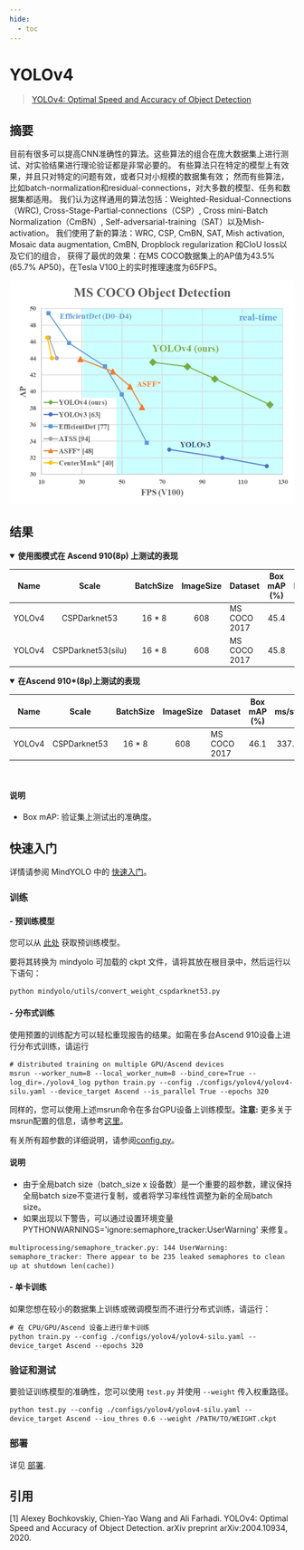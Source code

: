 ```yaml
---
hide:
  - toc
---
```


# YOLOv4

> [YOLOv4: Optimal Speed and Accuracy of Object Detection](https://arxiv.org/pdf/2004.10934.pdf)


## 摘要

目前有很多可以提高CNN准确性的算法。这些算法的组合在庞大数据集上进行测试、对实验结果进行理论验证都是非常必要的。
有些算法只在特定的模型上有效果，并且只对特定的问题有效，或者只对小规模的数据集有效；
然而有些算法，比如batch-normalization和residual-connections，对大多数的模型、任务和数据集都适用。
我们认为这样通用的算法包括：Weighted-Residual-Connections（WRC), Cross-Stage-Partial-connections（CSP）,
Cross mini-Batch Normalization（CmBN）, Self-adversarial-training（SAT）以及Mish-activation。
我们使用了新的算法：WRC, CSP, CmBN, SAT, Mish activation, Mosaic data augmentation, CmBN, Dropblock regularization 和CIoU loss以及它们的组合，
获得了最优的效果：在MS COCO数据集上的AP值为43.5%(65.7% AP50)，在Tesla V100上的实时推理速度为65FPS。

<div align=center>
<img src="https://github.com/yuedongli1/images/raw/master/mindyolo20230509.png"/>
</div>

## 结果

<details open markdown>
<summary><b>使用图模式在 Ascend 910(8p) 上测试的表现</b></summary>

| Name   |        Scale       | BatchSize | ImageSize | Dataset      | Box mAP (%) | Params |                Recipe                        | Download                                                                                                             |
|--------|        :---:       |   :---:   |   :---:   |--------------|    :---:    |  :---: |                :---:                         |        :---:       |
| YOLOv4 | CSPDarknet53       |  16 * 8   |    608    | MS COCO 2017 |    45.4     | 27.6M  | [yaml](https://github.com/mindspore-lab/mindyolo/blob/master/configs/yolov4/yolov4.yaml)         | [weights](https://download.mindspore.cn/toolkits/mindyolo/yolov4/yolov4-cspdarknet53_320e_map454-50172f93.ckpt)      |
| YOLOv4 | CSPDarknet53(silu) |  16 * 8   |    608    | MS COCO 2017 |    45.8     | 27.6M  | [yaml](https://github.com/mindspore-lab/mindyolo/blob/master/configs/yolov4/yolov4-silu.yaml)    | [weights](https://download.mindspore.cn/toolkits/mindyolo/yolov4/yolov4-cspdarknet53_silu_320e_map458-bdfc3205.ckpt) |
</details>

<details open markdown>
<summary><b>在Ascend 910*(8p)上测试的表现</b></summary>

| Name   |        Scale       | BatchSize | ImageSize | Dataset      | Box mAP (%) | ms/step | Params |                Recipe                        | Download                                                                                                             |
|--------|        :---:       |   :---:   |   :---:   |--------------|    :---:    |  :---:  |  :---: |                :---:                         |        :---:       |
| YOLOv4 | CSPDarknet53       |  16 * 8   |    608    | MS COCO 2017 |     46.1    | 337.25  | 27.6M  | [yaml](https://github.com/mindspore-lab/mindyolo/blob/master/configs/yolov4/yolov4.yaml)         | [weights](https://download-mindspore.osinfra.cn/toolkits/mindyolo/yolov4/yolov4-cspdarknet53_320e_map454-64b8506f-910v2.ckpt)      |
</details>

<br>

#### 说明

- Box mAP: 验证集上测试出的准确度。

## 快速入门

详情请参阅 MindYOLO 中的 [快速入门](../tutorials/quick_start.md)。

### 训练

#### - 预训练模型

您可以从 [此处](https://download.mindspore.cn/model_zoo/r1.2/cspdarknet53_ascend_v120_imagenet2012_official_cv_bs64_top1acc7854_top5acc9428/cspdarknet53_ascend_v120_imagenet2012_official_cv_bs64_top1acc7854_top5acc9428.ckpt) 获取预训练模型。

要将其转换为 mindyolo 可加载的 ckpt 文件，请将其放在根目录中，然后运行以下语句：
```shell
python mindyolo/utils/convert_weight_cspdarknet53.py
```

#### - 分布式训练

使用预置的训练配方可以轻松重现报告的结果。如需在多台Ascend 910设备上进行分布式训练，请运行
```shell
# distributed training on multiple GPU/Ascend devices
msrun --worker_num=8 --local_worker_num=8 --bind_core=True --log_dir=./yolov4_log python train.py --config ./configs/yolov4/yolov4-silu.yaml --device_target Ascend --is_parallel True --epochs 320
```

同样的，您可以使用上述msrun命令在多台GPU设备上训练模型。**注意:** 更多关于msrun配置的信息，请参考[这里](https://www.mindspore.cn/tutorials/experts/zh-CN/r2.3.1/parallel/msrun_launcher.html)。

有关所有超参数的详细说明，请参阅[config.py](https://github.com/mindspore-lab/mindyolo/blob/master/mindyolo/utils/config.py)。

#### 说明
- 由于全局batch size（batch_size x 设备数）是一个重要的超参数，建议保持全局batch size不变进行复制，或者将学习率线性调整为新的全局batch size。
- 如果出现以下警告，可以通过设置环境变量 PYTHONWARNINGS='ignore:semaphore_tracker:UserWarning' 来修复。
```shell
multiprocessing/semaphore_tracker.py: 144 UserWarning: semaphore_tracker: There appear to be 235 leaked semaphores to clean up at shutdown len(cache))
```

#### - 单卡训练

如果您想在较小的数据集上训练或微调模型而不进行分布式训练，请运行：

```shell
# 在 CPU/GPU/Ascend 设备上进行单卡训练
python train.py --config ./configs/yolov4/yolov4-silu.yaml --device_target Ascend --epochs 320
```


### 验证和测试

要验证训练模型的准确性，您可以使用 `test.py` 并使用 `--weight` 传入权重路径。

```
python test.py --config ./configs/yolov4/yolov4-silu.yaml --device_target Ascend --iou_thres 0.6 --weight /PATH/TO/WEIGHT.ckpt
```

### 部署

详见 [部署](../tutorials/deployment.md).

## 引用

<!--- Guideline: Citation format should follow GB/T 7714. -->
[1] Alexey Bochkovskiy, Chien-Yao Wang and Ali Farhadi. YOLOv4: Optimal Speed and Accuracy of Object Detection. arXiv preprint arXiv:2004.10934, 2020.

